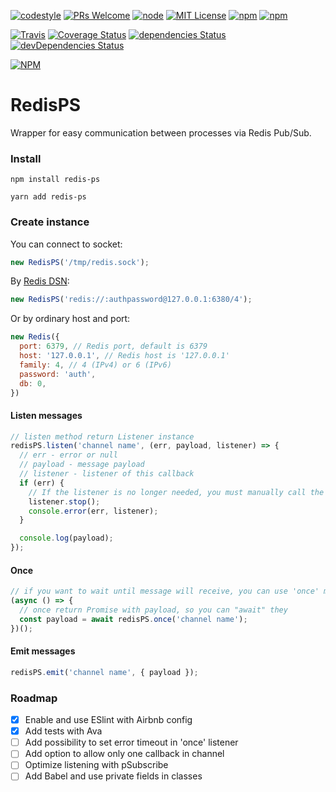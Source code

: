 
[![codestyle](https://img.shields.io/badge/codestyle-airbnb-brightgreen.svg?style=flat-square)](https://github.com/airbnb/javascript)
[![PRs Welcome](https://img.shields.io/badge/PRs-welcome-brightgreen.svg?style=flat-square)](http://makeapullrequest.com)
[![node](https://img.shields.io/node/v/redis-ps.svg?style=flat-square)]()
[![MIT License](https://img.shields.io/npm/l/redis-ps.svg?style=flat-square)]()
[![npm](https://img.shields.io/npm/v/redis-ps.svg?style=flat-square)]()
[![npm](https://img.shields.io/npm/dt/redis-ps.svg?style=flat-square)]()

[![Travis](https://img.shields.io/travis/CheerlessCloud/node-redis-pubsub.svg?style=flat-square)](https://travis-ci.org/TeslaCtroitel/node-redis-pubsub)
[![Coverage Status](https://img.shields.io/coveralls/CheerlessCloud/node-redis-pubsub.svg?style=flat-square)](https://coveralls.io/github/TeslaCtroitel/node-redis-pubsub)
[![dependencies Status](https://david-dm.org/CheerlessCloud/node-redis-pubsub/status.svg?style=flat-square)](https://david-dm.org/CheerlessCloud/node-redis-pubsub)
[![devDependencies Status](https://david-dm.org/CheerlessCloud/node-redis-pubsub/dev-status.svg?style=flat-square)](https://david-dm.org/CheerlessCloud/node-redis-pubsub?type=dev)

[![NPM](https://nodei.co/npm/redis-ps.png)](https://nodei.co/npm/redis-ps/)

# RedisPS
Wrapper for easy communication between processes via Redis Pub/Sub.


### Install
```shell
npm install redis-ps
```
```shell
yarn add redis-ps
```

### Create instance
You can connect to socket:
```javascript
new RedisPS('/tmp/redis.sock');
```
By [Redis DSN](http://www.iana.org/assignments/uri-schemes/prov/redis):
```javascript
new RedisPS('redis://:authpassword@127.0.0.1:6380/4');
```
Or by ordinary host and port:
```javascript
new Redis({
  port: 6379, // Redis port, default is 6379
  host: '127.0.0.1', // Redis host is '127.0.0.1'
  family: 4, // 4 (IPv4) or 6 (IPv6)
  password: 'auth',
  db: 0,
})
```

#### Listen messages
```javascript
// listen method return Listener instance
redisPS.listen('channel name', (err, payload, listener) => {
  // err - error or null
  // payload - message payload
  // listener - listener of this callback
  if (err) {
    // If the listener is no longer needed, you must manually call the listener.stop().
    listener.stop();
    console.error(err, listener);
  }

  console.log(payload);
});
```

#### Once

```javascript
// if you want to wait until message will receive, you can use 'once' method
(async () => {
  // once return Promise with payload, so you can "await" they
  const payload = await redisPS.once('channel name');
})();
```

#### Emit messages
```javascript
redisPS.emit('channel name', { payload });
```


### Roadmap
 - [x] Enable and use ESlint with Airbnb config
 - [x] Add tests with Ava
 - [ ] Add possibility to set error timeout in 'once' listener
 - [ ] Add option to allow only one callback in channel
 - [ ] Optimize listening with pSubscribe
 - [ ] Add Babel and use private fields in classes
